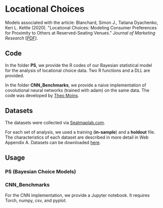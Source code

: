 # Locational Choices
Models associated with the article: Blanchard, Simon J., Tatiana Dyachenko, Keri L. Kettle (2020). "Locational Choices: Modeling Consumer Preferences for Proximity to Others at Reserved-Seating Venues." <i>Journal of Marketing Research</i> [<A HREF="http://www.perceptionstudies.com/papers/Blanchard_PS_2020.pdf" target="_blank">PDF</A>].

## Code

In the folder <strong>PS</strong>, we provide the R codes of our Bayesian statistical model for the analysis of locational choice data. Two R functions and a DLL are provided. 

In the folder <strong>CNN_Benchmarks</strong>, we provide a naive implementation of covolutional neural networks (trained with adam) on the same data. The code was developed by <A HREF="https://www.gerad.ca/en/people/theo-moins">Theo Moins</A>. 

## Datasets

The datasets were collected via <A HREF="http://www.seatmaplab.com" target="_blank">Seatmaplab.com</A>. 

For each set of analysis, we used a training (<b>in-sample</b>) and a <b>holdout</b> file. The characteristics of each dataset are described in more detail in Web Appendix A. Datasets can be downloaded <A HREF="https://seatmaplab.com/public/locationalchoicedatasets/">here</A>.

## Usage

### PS (Bayesian Choice Models)

### CNN_Benchmarks

For the CNN implementation, we provide a Jupyter notebook. It requires Torch, numpy, csv, and pyplot. 
